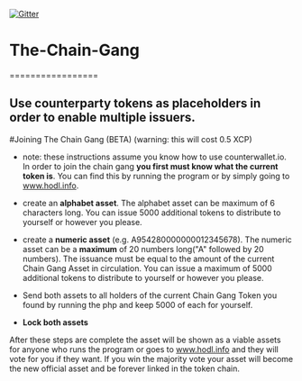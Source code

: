 [![Gitter](https://badges.gitter.im/Join%20Chat.svg)](https://gitter.im/Buskcoin/The-Chain-Gang?utm_source=badge&utm_medium=badge&utm_campaign=pr-badge&utm_content=badge)
# The-Chain-Gang
=================

Use counterparty tokens as placeholders in order to enable multiple issuers.
----------------------------------------------------------------------------

#Joining The Chain Gang (BETA) (warning: this will cost 0.5 XCP)
* note: these instructions assume you know how to use counterwallet.io. 
 In order to join the chain gang **you first must know what the current token is**. You can find this by running the program or by simply going to www.hodl.info. 

* create an **alphabet asset**. The alphabet asset can be maximum of 6 characters long. You can issue 5000 additional tokens to distribute to yourself or however you please. 


* create a **numeric asset** (e.g. A954280000000012345678). The numeric asset can be a **maximum** of 20 numbers long("A" followed by 20 numbers). The issuance must be equal to the amount of the current Chain Gang Asset in circulation. You can issue a maximum of 5000 additional tokens to distribute to yourself or however you please.

* Send both assets to all holders of the current Chain Gang Token  you found by running the php and keep 5000 of each for yourself.

* **Lock both assets**

After these steps are complete the asset will be shown as a viable assets for anyone who runs the program or goes to www.hodl.info and they will vote for you if they want. If you win the majority vote your asset will become the new official asset and be forever linked in the token chain.


